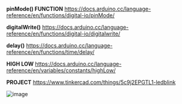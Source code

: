 **pinMode() FUNCTION**
https://docs.arduino.cc/language-reference/en/functions/digital-io/pinMode/

**digitalWrite()**
https://docs.arduino.cc/language-reference/en/functions/digital-io/digitalwrite/

**delay()**
https://docs.arduino.cc/language-reference/en/functions/time/delay/

**HIGH LOW**
https://docs.arduino.cc/language-reference/en/variables/constants/highLow/

**PROJECT**
https://www.tinkercad.com/things/5c9j2EPGTL1-ledblink

![image](https://github.com/user-attachments/assets/0d278762-9981-4631-86ba-f7c86f35f7f0)
